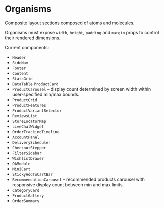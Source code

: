 # Organisms

Composite layout sections composed of atoms and molecules.

Organisms must expose `width`, `height`, `padding` and `margin`
props to control their rendered dimensions.

Current components:

- `Header`
- `SideNav`
- `Footer`
- `Content`
- `StatsGrid`
- `DataTable`
  `ProductCard`
 - `ProductCarousel` – display count determined by screen width within user-specified min/max bounds.
- `ProductGrid`
- `ProductFeatures`
- `ProductVariantSelector`
- `ReviewsList`
- `StoreLocatorMap`
- `LiveChatWidget`
- `OrderTrackingTimeline`
- `AccountPanel`
- `DeliveryScheduler`
- `CheckoutStepper`
- `FilterSidebar`
- `WishlistDrawer`
- `QAModule`
- `MiniCart`
- `StickyAddToCartBar`
 - `RecommendationCarousel` – recommended products carousel with responsive display count between min and max limits.
- `CategoryCard`
- `ProductGallery`
- `OrderSummary`
